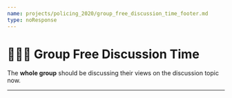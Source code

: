 ```yaml
---
name: projects/policing_2020/group_free_discussion_time_footer.md
type: noResponse
---
```


# 👤👤👤 Group Free Discussion Time

The **whole group** should be discussing their views on the discussion topic now.

---
